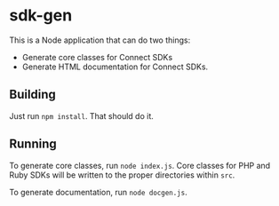 # sdk-gen

This is a Node application that can do two things:

* Generate core classes for Connect SDKs
* Generate HTML documentation for Connect SDKs.

## Building
Just run `npm install`. That should do it.

## Running
To generate core classes, run `node index.js`. Core classes for PHP and Ruby
SDKs will be written to the proper directories within `src`.

To generate documentation, run `node docgen.js`.
